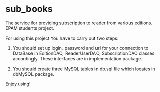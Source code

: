 # sub_books
The service for providing subscription to reader from various editions. EPAM students project.

For using this project You have to carry out two steps:

1. You should set up login, password and url for your connection to DataBase
in EditionDAO, ReaderUserDAO, SubscriptionDAO classes accordingly. These interfaces are in implementation package.

2. You should create three MySQL tables in db.sql file which locates in dbMySQL package.

Enjoy using!

